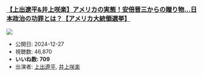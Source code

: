 ### [【上出遼平&井上咲楽】アメリカの実態！安倍晋三からの贈り物…日本政治の功罪とは？【アメリカ大統領選挙】](https://www.youtube.com/watch?v=N4ZbXMeGI7s)
[![](https://img.youtube.com/vi/N4ZbXMeGI7s/sddefault.jpg)](https://www.youtube.com/watch?v=N4ZbXMeGI7s)
-   公開日: 2024-12-27
-   視聴数: 46,870
-   **いいね数: 709**
-   出演者: [上出遼平](/rehacq_fan/people/上出遼平 "wikilink"), [井上咲楽](/rehacq_fan/people/井上咲楽 "wikilink")

